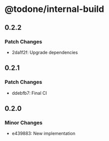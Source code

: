 # @todone/internal-build

## 0.2.2

### Patch Changes

- 2da1f2f: Upgrade dependencies

## 0.2.1

### Patch Changes

- ddebfb7: Final CI

## 0.2.0

### Minor Changes

- e439883: New implementation
